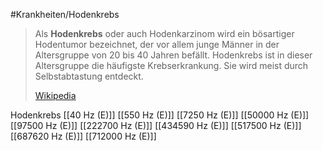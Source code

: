 #Krankheiten/Hodenkrebs
> Als **Hodenkrebs** oder auch Hodenkarzinom wird ein bösartiger Hodentumor bezeichnet, der vor allem junge Männer in der Altersgruppe von 20 bis 40 Jahren befällt. Hodenkrebs ist in dieser Altersgruppe die häufigste Krebserkrankung. Sie wird meist durch Selbstabtastung entdeckt.
>
> [Wikipedia](https://de.wikipedia.org/wiki/Hodenkrebs)

Hodenkrebs
[[40 Hz (E)]]
[[550 Hz (E)]]
[[7250 Hz (E)]]
[[50000 Hz (E)]]
[[97500 Hz (E)]]
[[222700 Hz (E)]]
[[434590 Hz (E)]]
[[517500 Hz (E)]]
[[687620 Hz (E)]]
[[712000 Hz (E)]]